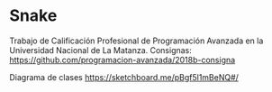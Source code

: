 # Snake

Trabajo de Calificación Profesional de Programación Avanzada en la Universidad Nacional de La Matanza.
Consignas:
https://github.com/programacion-avanzada/2018b-consigna

Diagrama de clases
https://sketchboard.me/pBgf5l1mBeNQ#/
